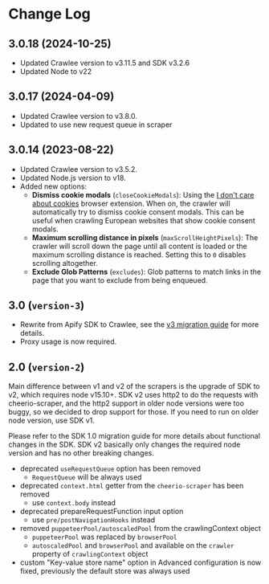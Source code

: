# Change Log

## 3.0.18 (2024-10-25)

- Updated Crawlee version to v3.11.5 and SDK v3.2.6
- Updated Node to v22

## 3.0.17 (2024-04-09)

- Updated Crawlee version to v3.8.0.
- Updated to use new request queue in scraper

## 3.0.14 (2023-08-22)

- Updated Crawlee version to v3.5.2.
- Updated Node.js version to v18.
- Added new options:
  - **Dismiss cookie modals** (`closeCookieModals`): Using the [I don't care about cookies](https://addons.mozilla.org/en-US/firefox/addon/i-dont-care-about-cookies/) browser extension. When on, the crawler will automatically try to dismiss cookie consent modals. This can be useful when crawling European websites that show cookie consent modals.
  - **Maximum scrolling distance in pixels** (`maxScrollHeightPixels`): The crawler will scroll down the page until all content is loaded or the maximum scrolling distance is reached. Setting this to `0` disables scrolling altogether.
  - **Exclude Glob Patterns** (`excludes`): Glob patterns to match links in the page that you want to exclude from being enqueued.

## 3.0 (`version-3`)

- Rewrite from Apify SDK to Crawlee, see the [v3 migration guide](https://sdk.apify.com/docs/upgrading/upgrading-to-v3) for more details.
- Proxy usage is now required.

## 2.0 (`version-2`)

Main difference between v1 and v2 of the scrapers is the upgrade of SDK to v2, which requires node v15.10+. SDK v2 uses http2 to do the requests with cheerio-scraper, and the http2 support in older node versions were too buggy, so we decided to drop support for those. If you need to run on older node version, use SDK v1.

Please refer to the SDK 1.0 migration guide for more details about functional changes in the SDK. SDK v2 basically only changes the required node version and has no other breaking changes.

- deprecated `useRequestQueue` option has been removed
  - `RequestQueue` will be always used
- deprecated `context.html` getter from the `cheerio-scraper` has been removed
  - use `context.body` instead
- deprecated prepareRequestFunction input option
  - use `pre/postNavigationHooks` instead
- removed `puppeteerPool/autoscaledPool` from the crawlingContext object
  - `puppeteerPool` was replaced by `browserPool`
  - `autoscaledPool` and `browserPool` and available on the `crawler` property of `crawlingContext` object
- custom "Key-value store name" option in Advanced configuration is now fixed, previously the default store was always used
